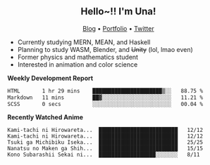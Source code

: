 <h2 align="center">
  Hello~!! I'm Una!
</h2>

<p align="center">
  <a href="https://anarchy.website/">Blog</a> &bull;
  <a href="https://una-ada.github.io/">Portfolio</a> &bull;
  <a href="https://twitter.com/xn__z7x">Twitter</a>
</p>

- Currently studying MERN, MEAN, and Haskell
- Planning to study WASM, Blender, and ~~Unity~~ (lol, lmao even)
- Former physics and mathematics student
- Interested in animation and color science

**Weekly Development Report**

<!--START_SECTION:waka-->

```txt
HTML       1 hr 29 mins    ██████████████████████▒░░   88.75 %
Markdown   11 mins         ██▓░░░░░░░░░░░░░░░░░░░░░░   11.21 %
SCSS       0 secs          ░░░░░░░░░░░░░░░░░░░░░░░░░   00.04 %
```

<!--END_SECTION:waka-->

**Recently Watched Anime**

<!-- RECENT-ANIME:START -->

    Kami-tachi ni Hirowareta...  █████████████████████████   12/12
    Kami-tachi ni Hirowareta...  █████████████████████████   12/12
    Tsuki ga Michibiku Iseka...  █████████████████████████   25/25
    Nanatsu no Maken ga Shih...  █████████████████████████   15/15
    Kono Subarashii Sekai ni...  ██████████████████░░░░░░░   8/11
<!-- RECENT-ANIME:END -->
